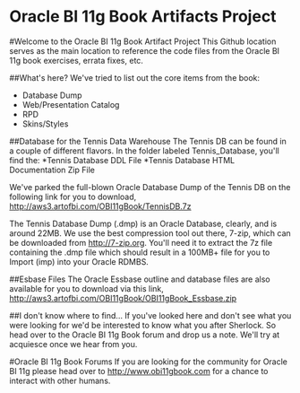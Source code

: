 Oracle BI 11g Book Artifacts Project
====================================

#Welcome to the Oracle BI 11g Book Artifact Project
This Github location serves as the main location to reference the code files from the Oracle BI 11g book exercises, errata fixes, etc. 

##What's here?
We've tried to list out the core items from the book:
* Database Dump
* Web/Presentation Catalog
* RPD
* Skins/Styles

##Database for the Tennis Data Warehouse
The Tennis DB can be found in a couple of different flavors.  In the folder labeled Tennis_Database, you'll find the:
*Tennis Database DDL File
*Tennis Database HTML Documentation Zip File

We've parked the full-blown Oracle Database Dump of the Tennis DB on the following link for you to download, 
http://aws3.artofbi.com/OBI11gBook/TennisDB.7z

The Tennis Database Dump (.dmp) is an Oracle Database, clearly, and is around 22MB. We use the best compression tool out there, 7-zip, which can be downloaded from http://7-zip.org.  You'll need it to extract the 7z file containing the .dmp file which should result in a 100MB+ file for you to Import (imp) into your Oracle RDMBS.

##Esbase Files
The Oracle Essbase outline and database files are also available for you to download via this link, http://aws3.artofbi.com/OBI11gBook/OBI11gBook_Essbase.zip

##I don't know where to find...
If you've looked here and don't see what you were looking for we'd be interested to know what you after Sherlock.  So head over to the Oracle BI 11g Book forum and drop us a note. We'll try at acquiesce once we hear from you.

#Oracle BI 11g Book Forums
If you are looking for the community for Oracle BI 11g please head over to  http://www.obi11gbook.com for a chance to interact with other humans.